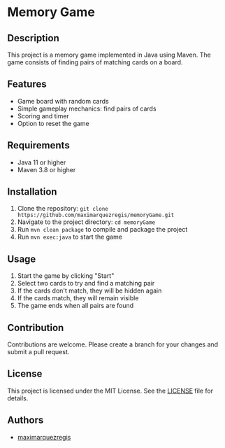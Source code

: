 # Memory Game

## Description

This project is a memory game implemented in Java using Maven. The game consists of finding pairs of matching cards on a board.

## Features

*   Game board with random cards
*   Simple gameplay mechanics: find pairs of cards
*   Scoring and timer
*   Option to reset the game

## Requirements

*   Java 11 or higher
*   Maven 3.8 or higher

## Installation

1.  Clone the repository: `git clone https://github.com/maximarquezregis/memoryGame.git`
2.  Navigate to the project directory: `cd memoryGame`
3.  Run `mvn clean package` to compile and package the project
4.  Run `mvn exec:java` to start the game

## Usage

1.  Start the game by clicking "Start"
2.  Select two cards to try and find a matching pair
3.  If the cards don't match, they will be hidden again
4.  If the cards match, they will remain visible
5.  The game ends when all pairs are found

## Contribution

Contributions are welcome. Please create a branch for your changes and submit a pull request.


## License

This project is licensed under the MIT License. See the [LICENSE](./LICENSE) file for details.


## Authors

*   [maximarquezregis](https://github.com/maximarquezregis)
